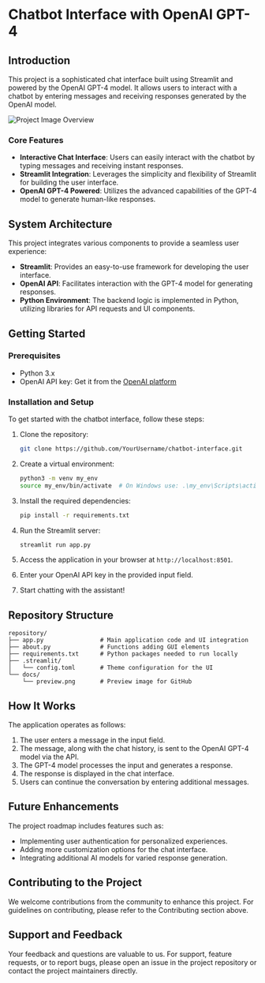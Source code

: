 # Chatbot Interface with OpenAI GPT-4

## Introduction

This project is a sophisticated chat interface built using Streamlit and powered by the OpenAI GPT-4 model. It allows users to interact with a chatbot by entering messages and receiving responses generated by the OpenAI model.

![Project Image Overview](https://github.com/zima-0201/Project-Images/blob/main/Py-CS-Cart-Products-Uploader.jpeg)

### Core Features

- **Interactive Chat Interface**: Users can easily interact with the chatbot by typing messages and receiving instant responses.
- **Streamlit Integration**: Leverages the simplicity and flexibility of Streamlit for building the user interface.
- **OpenAI GPT-4 Powered**: Utilizes the advanced capabilities of the GPT-4 model to generate human-like responses.

## System Architecture

This project integrates various components to provide a seamless user experience:

- **Streamlit**: Provides an easy-to-use framework for developing the user interface.
- **OpenAI API**: Facilitates interaction with the GPT-4 model for generating responses.
- **Python Environment**: The backend logic is implemented in Python, utilizing libraries for API requests and UI components.

## Getting Started

### Prerequisites

- Python 3.x
- OpenAI API key: Get it from the [OpenAI platform](https://platform.openai.com/account/api-keys)

### Installation and Setup

To get started with the chatbot interface, follow these steps:

1. Clone the repository:

   ```bash
   git clone https://github.com/YourUsername/chatbot-interface.git
   ```

2. Create a virtual environment:

   ```bash
   python3 -m venv my_env
   source my_env/bin/activate  # On Windows use: .\my_env\Scripts\activate
   ```

3. Install the required dependencies:

   ```bash
   pip install -r requirements.txt
   ```

4. Run the Streamlit server:

   ```bash
   streamlit run app.py
   ```

5. Access the application in your browser at `http://localhost:8501`.

6. Enter your OpenAI API key in the provided input field.

7. Start chatting with the assistant!

## Repository Structure

```plaintext
repository/
├── app.py                # Main application code and UI integration
├── about.py              # Functions adding GUI elements
├── requirements.txt      # Python packages needed to run locally
├── .streamlit/
│   └── config.toml       # Theme configuration for the UI
└── docs/
    └── preview.png       # Preview image for GitHub
```

## How It Works

The application operates as follows:

1. The user enters a message in the input field.
2. The message, along with the chat history, is sent to the OpenAI GPT-4 model via the API.
3. The GPT-4 model processes the input and generates a response.
4. The response is displayed in the chat interface.
5. Users can continue the conversation by entering additional messages.

## Future Enhancements

The project roadmap includes features such as:

- Implementing user authentication for personalized experiences.
- Adding more customization options for the chat interface.
- Integrating additional AI models for varied response generation.

## Contributing to the Project

We welcome contributions from the community to enhance this project. For guidelines on contributing, please refer to the Contributing section above.

## Support and Feedback

Your feedback and questions are valuable to us. For support, feature requests, or to report bugs, please open an issue in the project repository or contact the project maintainers directly.
